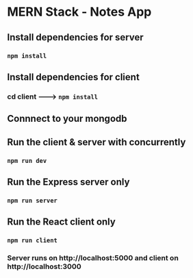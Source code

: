 # MERN Stack - Notes App

## Install dependencies for server
### `npm install`

## Install dependencies for client
### cd client ---> `npm install`

## Connnect to your mongodb

## Run the client & server with concurrently
### `npm run dev`

## Run the Express server only
### `npm run server`

## Run the React client only
### `npm run client`

### Server runs on http://localhost:5000 and client on http://localhost:3000
